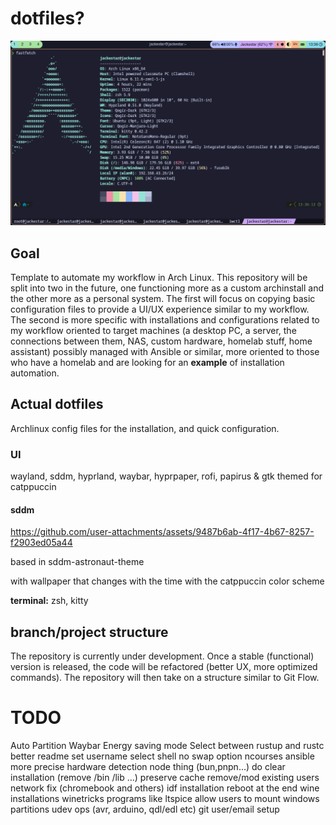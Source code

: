 # dotfiles?

![main](assets/main.png)

## Goal

Template to automate my workflow in Arch Linux. This repository will be split into two in the future, one functioning more as a custom archinstall and the other more as a personal system. The first will focus on copying basic configuration files to provide a UI/UX experience similar to my workflow. The second is more specific with installations and configurations related to my workflow oriented to target machines (a desktop PC, a server, the connections between them, NAS, custom hardware, homelab stuff, home assistant) possibly managed with Ansible or similar, more oriented to those who have a homelab and are looking for an **example** of installation automation.

## Actual dotfiles

Archlinux config files for the installation, and quick configuration.

### UI

wayland, sddm, hyprland, waybar, hyprpaper, rofi, papirus & gtk themed for catppuccin

#### sddm

https://github.com/user-attachments/assets/9487b6ab-4f17-4b67-8257-f2903ed05a44

based in sddm-astronaut-theme

with wallpaper that changes with the time with the catppuccin color scheme

**terminal:** zsh, kitty

## branch/project structure

The repository is currently under development. Once a stable (functional) version is released, the code will be refactored (better UX, more optimized commands). The repository will then take on a structure similar to Git Flow.

# TODO

Auto Partition
Waybar Energy saving mode
Select between rustup and rustc
better readme
set username
select shell
no swap option
ncourses
ansible
more precise hardware detection
node thing (bun,pnpn...)
do clear installation (remove /bin /lib ...)
	preserve cache
	remove/mod existing users
network fix (chromebook and others)
idf installation
reboot at the end
wine installations
	winetricks
	programs like ltspice
allow users to mount windows partitions
udev ops (avr, arduino, qdl/edl etc)
git user/email setup